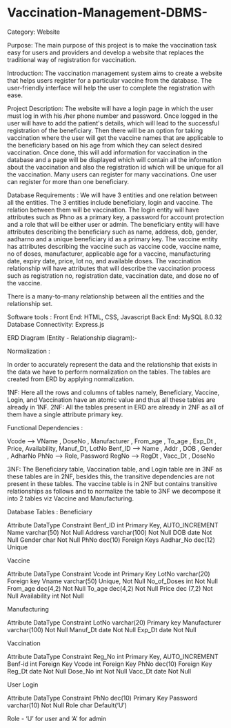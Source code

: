 # Vaccination-Management-DBMS-
Category: Website

Purpose:
The main purpose of this project is to make the vaccination task easy for users and providers and develop a website that replaces the traditional way of registration for vaccination.

Introduction:
   The vaccination management system aims to create a website that helps users register for a particular vaccine from the database. The user-friendly interface will help the user to complete the registration with ease.

Project Description:
The website will have a login page in which the user must log in with his /her phone number and password. Once logged in the user will have to add the patient's details, which will lead to the successful registration of the beneficiary. Then there will be an option for taking vaccination where the user will get the vaccine names that are applicable to the beneficiary based on his age from which they can select desired vaccination. Once done, this will add information for vaccination in the database and a page will be displayed which will contain all the information about the vaccination and also the registration id which will be unique for all the vaccination. Many users can register for many vaccinations. One user can register for more than one beneficiary.   

Database Requirements :
   We will have 3 entities and one relation between all the entities. The 3 entities include beneficiary, login and vaccine. The relation between them will be vaccination.
The login entity will have attributes such as Phno as a primary key, a password for account protection and a role that will be either user or admin. 
The beneficiary entity will have attributes describing the beneficiary such as name, address, dob, gender, aadharno and a unique beneficiary id as a primary key.
The vaccine entity has attributes describing the vaccine such as vaccine code, vaccine name, no of doses, manufacturer, applicable age for a vaccine, manufacturing date, expiry date, price, lot no, and available doses.
The vaccination relationship will have attributes that will describe the vaccination process such as registration no, registration date, vaccination date, and dose no of the vaccine.

There is a many-to-many relationship between all the entities and the relationship set.


Software tools :
Front End: HTML, CSS, Javascript
Back End: MySQL 8.0.32
Database Connectivity: Express.js
































ERD Diagram (Entity - Relationship diagram):-

   


Normalization : 

In order to accurately represent the data and the relationship that exists in the data we have to perform normalization on the tables. The tables are created from ERD by applying normalization.

1NF: Here all the rows and columns of tables namely, Beneficiary, Vaccine, Login, and Vaccination have an atomic value and thus all these tables are already in 1NF.
2NF: All the tables present in ERD are already in 2NF as all of them have a  single attribute primary key.

Functional Dependencies : 

Vcode     —>  VName , DoseNo , Manufacturer , From_age , To_age , Exp_Dt ,    
                       Price, Availability, Manuf_Dt, LotNo
Benf_ID  —>  Name , Addr , DOB , Gender , AdharNo 
PhNo       —>  Role, Password
RegNo     —>  RegDt , Vacc_Dt , DoseNo

3NF: The Beneficiary table, Vaccination table, and Login table are in 3NF as these tables are in 2NF, besides this, the transitive dependencies are not present in these tables.
The vaccine table is in 2NF but contains transitive relationships as follows and to normalize the table to 3NF we decompose it into 2 tables viz Vaccine and Manufacturing.




Database Tables : 
Beneficiary

Attribute 
DataType 
Constraint
Benf_ID
int
Primary Key, AUTO_INCREMENT
Name
varchar(50)
Not Null
Address
varchar(100)
Not Null
DOB
date
Not Null
Gender
char
Not Null
PhNo
dec(10)
Foreign Keys
Aadhar_No
dec(12)
Unique






Vaccine

Attribute 
DataType 
Constraint
Vcode
int
Primary Key
LotNo
varchar(20)
Foreign key
Vname
varchar(50)
Unique, Not Null
No_of_Doses
int
Not Null
From_age
dec(4,2)
Not Null
To_age
dec(4,2)
Not Null
Price
dec (7,2)
Not Null
Availability
int
Not Null



Manufacturing

Attribute 
DataType 
Constraint
LotNo
varchar(20)
Primary key
Manufacturer
varchar(100)
Not Null
Manuf_Dt
date
Not Null
Exp_Dt
date
Not Null


Vaccination 

Attribute 
DataType 
Constraint
Reg_No
int
Primary Key, AUTO_INCREMENT
Benf-id
int
Foreign Key
Vcode
int
Foreign Key
PhNo
dec(10)
Foreign Key
Reg_Dt
date
Not Null
Dose_No
int
Not Null
Vacc_Dt
date
Not Null


User Login 

Attribute 
DataType 
Constraint
PhNo
dec(10)
Primary Key
Password
varchar(10)
Not Null
Role
char
Default(‘U’)

 
Role - ‘U’ for user and ‘A’ for admin

